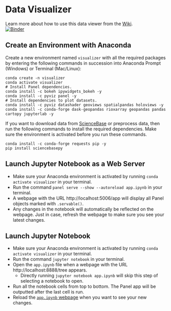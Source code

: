 # Data Visualizer
Learn more about how to use this data viewer from the [Wiki](https://github.com/venuswku/data-visualizer/wiki).\
[![Binder](https://mybinder.org/badge_logo.svg)](https://mybinder.org/v2/gh/venuswku/data-visualizer/HEAD?urlpath=panel/app)

## Create an Environment with Anaconda
Create a new environment named `visualizer` with all the required packages by entering the following commands in succession into Anaconda Prompt (Windows) or Terminal (Mac/Linux):
```
conda create -n visualizer
conda activate visualizer
# Install Panel dependencies.
conda install -c bokeh ipywidgets_bokeh -y
conda install -c pyviz panel -y
# Install dependencies to plot datasets.
conda install -c pyviz datashader geoviews spatialpandas holoviews -y
conda install -c conda-forge dask-geopandas rioxarray geopandas pandas cartopy jupyterlab -y
```
If you want to download data from [ScienceBase](https://www.sciencebase.gov/catalog/item/4f4e4760e4b07f02db47df9c) or preprocess data, then run the following commands to install the required dependencies. Make sure the environment is activated before you run these commands.
```
conda install -c conda-forge requests pip -y
pip install sciencebasepy
```

## Launch Jupyter Notebook as a Web Server
- Make sure your Anaconda environment is activated by running `conda activate visualizer` in your terminal.
- Run the command `panel serve --show --autoreload app.ipynb` in your terminal.
- A webpage with the URL http://localhost:5006/app will display all Panel objects marked with `.servable()`.
- Any changes in the notebook will automatically be reflected on the webpage. Just in case, refresh the webpage to make sure you see your latest changes.

## Launch Jupyter Notebook
- Make sure your Anaconda environment is activated by running `conda activate visualizer` in your terminal.
- Run the command `jupyter notebook` in your terminal.
- Open the `app.ipynb` file when a webpage with the URL http://localhost:8888/tree appears.
  - Directly running `jupyter notebook app.ipynb` will skip this step of selecting a notebook to open.
- Run all the notebook cells from top to bottom. The Panel app will be outputted after the last cell is run.
- Reload the [`app.ipynb` webpage](http://localhost:8888/notebooks/app.ipynb) when you want to see your new changes.